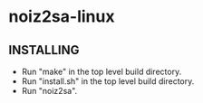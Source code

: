 # noiz2sa-linux

INSTALLING
----------

* Run "make" in the top level build directory.
* Run "install.sh" in the top level build directory.
* Run "noiz2sa".
